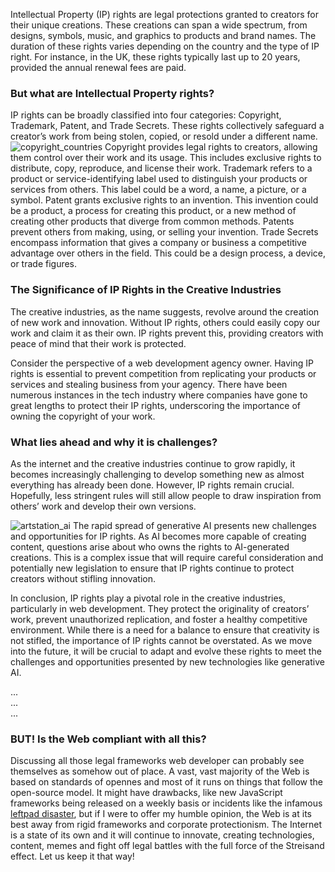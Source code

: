 Intellectual Property (IP) rights are legal protections granted to creators for their unique creations. These creations can span a wide spectrum, from designs, symbols, music, and graphics to products and brand names. The duration of these rights varies depending on the country and the type of IP right. For instance, in the UK, these rights typically last up to 20 years, provided the annual renewal fees are paid.

### But what are Intellectual Property rights?

IP rights can be broadly classified into four categories: Copyright, Trademark, Patent, and Trade Secrets. These rights collectively safeguard a creator’s work from being stolen, copied, or resold under a different name.
![copyright_countries](https://strapi.tomgora.online/uploads/copyright_countries_4944b304e7.jpg)
Copyright provides legal rights to creators, allowing them control over their work and its usage. This includes exclusive rights to distribute, copy, reproduce, and license their work. Trademark refers to a product or service-identifying label used to distinguish your products or services from others. This label could be a word, a name, a picture, or a symbol. Patent grants exclusive rights to an invention. This invention could be a product, a process for creating this product, or a new method of creating other products that diverge from common methods. Patents prevent others from making, using, or selling your invention. Trade Secrets encompass information that gives a company or business a competitive advantage over others in the field. This could be a design process, a device, or trade figures.

### The Significance of IP Rights in the Creative Industries

The creative industries, as the name suggests, revolve around the creation of new work and innovation. Without IP rights, others could easily copy our work and claim it as their own. IP rights prevent this, providing creators with peace of mind that their work is protected.

Consider the perspective of a web development agency owner. Having IP rights is essential to prevent competition from replicating your products or services and stealing business from your agency. There have been numerous instances in the tech industry where companies have gone to great lengths to protect their IP rights, underscoring the importance of owning the copyright of your work.

### What lies ahead and why it is challenges?

As the internet and the creative industries continue to grow rapidly, it becomes increasingly challenging to develop something new as almost everything has already been done. However, IP rights remain crucial. Hopefully, less stringent rules will still allow people to draw inspiration from others’ work and develop their own versions.

![artstation_ai](https://strapi.tomgora.online/uploads/artstation_ai_88d53a7605.jpg)
The rapid spread of generative AI presents new challenges and opportunities for IP rights. As AI becomes more capable of creating content, questions arise about who owns the rights to AI-generated creations. This is a complex issue that will require careful consideration and potentially new legislation to ensure that IP rights continue to protect creators without stifling innovation.

In conclusion, IP rights play a pivotal role in the creative industries, particularly in web development. They protect the originality of creators’ work, prevent unauthorized replication, and foster a healthy competitive environment. While there is a need for a balance to ensure that creativity is not stifled, the importance of IP rights cannot be overstated. As we move into the future, it will be crucial to adapt and evolve these rights to meet the challenges and opportunities presented by new technologies like generative AI.

...  
...  
...

### BUT! Is the Web compliant with all this?

Discussing all those legal frameworks web developer can probably see themselves as somehow out of place. A vast, vast majority of the Web is based on standards of opennes and most of it runs on things that follow the open-source model. It might have drawbacks, like new JavaScript frameworks being released on a weekly basis or incidents like the infamous [leftpad disaster](https://qz.com/646467/how-one-programmer-broke-the-internet-by-deleting-a-tiny-piece-of-code), but if I were to offer my humble opinion, the Web is at its best away from rigid frameworks and corporate protectionism. The Internet is a state of its own and it will continue to innovate, creating technologies, content, memes and fight off legal battles with the full force of the Streisand effect. Let us keep it that way!
